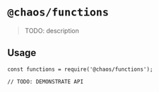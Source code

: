 # `@chaos/functions`

> TODO: description

## Usage

```
const functions = require('@chaos/functions');

// TODO: DEMONSTRATE API
```
